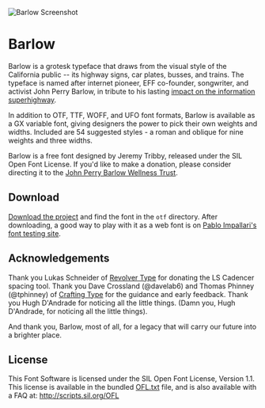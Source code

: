 
![Barlow Screenshot](https://raw.githubusercontent.com/jpt/barlow/master/documentation/barlow.gif)

# Barlow

Barlow is a grotesk typeface that draws from the visual style of the California public -- its highway signs, car plates, busses, and trains. The typeface is named after internet pioneer, EFF co-founder, songwriter, and activist John Perry Barlow, in tribute to his lasting [impact on the information superhighway](https://www.eff.org/cyberspace-independence).

In addition to OTF, TTF, WOFF, and UFO font formats, Barlow is available as a GX variable font, giving designers the power to pick their own weights and widths. Included are 54 suggested styles - a roman and oblique for nine weights and three widths.

Barlow is a free font designed by Jeremy Tribby, released under the SIL Open Font License. If you'd like to make a donation, please consider directing it to the [John Perry Barlow Wellness Trust](https://www.johnperrybarlow-wellnesstrust.com/).

## Download

[Download the project](https://github.com/jpt/barlow/archive/master.zip) and find the font in the `otf` directory. After downloading, a good way to play with it as a web font is on [Pablo Impallari's font testing site](http://www.impallari.com/testing/).

## Acknowledgements

Thank you Lukas Schneider of [Revolver Type](http://revolvertype.com/tools/cadencer.html) for donating the LS Cadencer spacing tool. Thank you Dave Crossland (@davelab6) and Thomas Phinney (@tphinney) of [Crafting Type](http://craftingtype.com) for the guidance and early feedback. Thank you Hugh D'Andrade for noticing all the little things. (Damn you, Hugh D'Andrade, for noticing all the little things).

And thank you, Barlow, most of all, for a legacy that will carry our future into a brighter place. 

## License

This Font Software is licensed under the SIL Open Font License, Version 1.1. This license is available in the bundled [OFL.txt](https://github.com/jpt/barlow/blob/master/OFL.txt) file, and is also available with a FAQ at: http://scripts.sil.org/OFL
